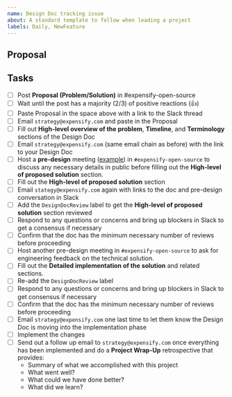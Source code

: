 ```yaml
---
name: Design Doc tracking issue
about: A standard template to follow when leading a project
labels: Daily, NewFeature
---
```


## Proposal

## Tasks

- [ ] Post **Proposal (Problem/Solution)** in #expensify-open-source
- [ ] Wait until the post has a majority (2/3) of positive reactions (👍)
- [ ] Paste Proposal in the space above with a link to the Slack thread
- [ ] Email `strategy@expensify.com` and paste in the Proposal
- [ ] Fill out **High-level overview of the problem**, **Timeline**, and **Terminology** sections of the Design Doc
- [ ] Email `strategy@expensify.com` (same email chain as before) with the link to your Design Doc
- [ ] Host a **pre-design** meeting ([example](https://expensify.slack.com/archives/C01GTK53T8Q/p1665794669539419)) in `#expensify-open-source` to discuss any necessary details in public before filling out the **High-level of proposed solution** section.
- [ ] Fill out the **High-level of proposed solution** section
- [ ] Email `stategy@expensify.com` again with links to the doc and pre-design conversation in Slack
- [ ] Add the `DesignDocReview` label to get the **High-level of proposed solution** section reviewed
- [ ] Respond to any questions or concerns and bring up blockers in Slack to get a consensus if necessary
- [ ] Confirm that the doc has the minimum necessary number of reviews before proceeding
- [ ] Host another pre-design meeting in `#expensify-open-source` to ask for engineering feedback on the technical solution.
- [ ] Fill out the **Detailed implementation of the solution** and related sections.
- [ ] Re-add the `DesignDocReview` label
- [ ] Respond to any questions or concerns and bring up blockers in Slack to get consensus if necessary
- [ ] Confirm that the doc has the minimum necessary number of reviews before proceeding
- [ ] Email `strategy@expensify.com` one last time to let them know the Design Doc is moving into the implementation phase
- [ ] Implement the changes
- [ ] Send out a follow up email to `strategy@expensify.com` once everything has been implemented and do a **Project Wrap-Up** retrospective that provides:
    - Summary of what we accomplished with this project
    - What went well?
    - What could we have done better?
    - What did we learn?

